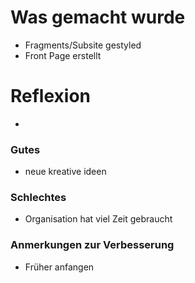 # Was gemacht wurde
- Fragments/Subsite gestyled
- Front Page erstellt
# Reflexion
- 
### Gutes
- neue kreative ideen
### Schlechtes
- Organisation hat viel Zeit gebraucht
### Anmerkungen zur Verbesserung
- Früher anfangen
